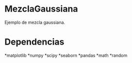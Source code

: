 # MezclaGaussiana
Ejemplo de mezcla gaussiana.

# Dependencias

*matplotlib
*numpy
*scipy
*seaborn
*pandas
*math
*random